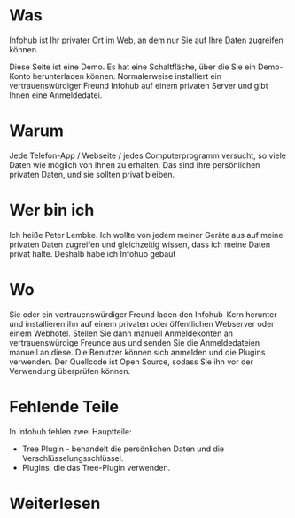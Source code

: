 # Was

Infohub ist Ihr privater Ort im Web, an dem nur Sie auf Ihre Daten zugreifen können.

Diese Seite ist eine Demo. Es hat eine Schaltfläche, über die Sie ein Demo-Konto herunterladen können. Normalerweise installiert ein vertrauenswürdiger Freund Infohub auf einem privaten Server und gibt Ihnen eine Anmeldedatei.

# Warum

Jede Telefon-App / Webseite / jedes Computerprogramm versucht, so viele Daten wie möglich von Ihnen zu erhalten. Das sind Ihre persönlichen privaten Daten, und sie sollten privat bleiben.

# Wer bin ich

Ich heiße Peter Lembke. Ich wollte von jedem meiner Geräte aus auf meine privaten Daten zugreifen und gleichzeitig wissen, dass ich meine Daten privat halte. Deshalb habe ich Infohub gebaut

# Wo

Sie oder ein vertrauenswürdiger Freund laden den Infohub-Kern herunter und installieren ihn auf einem privaten oder öffentlichen Webserver oder einem Webhotel. Stellen Sie dann manuell Anmeldekonten an vertrauenswürdige Freunde aus und senden Sie die Anmeldedateien manuell an diese. Die Benutzer können sich anmelden und die Plugins verwenden. Der Quellcode ist Open Source, sodass Sie ihn vor der Verwendung überprüfen können.

# Fehlende Teile

In Infohub fehlen zwei Hauptteile:

* Tree Plugin - behandelt die persönlichen Daten und die Verschlüsselungsschlüssel.
* Plugins, die das Tree-Plugin verwenden.

# Weiterlesen
